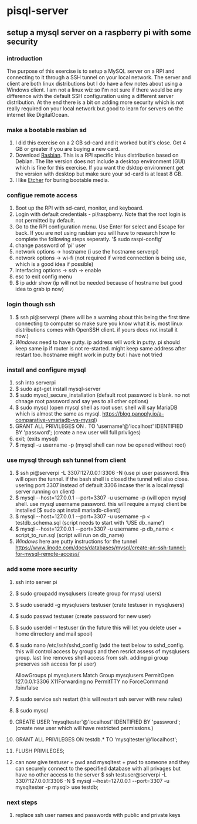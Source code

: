 # pisql-server
## setup a mysql server on a raspberry pi with some security

### introduction
The purpose of this exercise is to setup a MySQL server on a RPI and connecting to it through a SSH tunnel on your local network.  The server and client are both linux distributions but I do have a few notes about using a Windows client.  I am not a linux wiz so I'm not sure if there would be any difference with the default SSH configuration using a different server distribution.  At the end there is a bit on adding more security which is not really required on your local network but good to learn for servers on the internet like DigitalOcean.

### make a bootable rasbian sd
1. I did this exercise on a 2 GB sd-card and it worked but it's close.  Get 4 GB or greater if you are buying a new card.
1. Download [Rasbian](https://www.raspberrypi.org/downloads/raspbian/).  This is a RPI specific lnius distribution based on Debian.  The lite version does not include a desktop environment (GUI) which is fine for this exercise.  If you want the dsktop environment get the version with desktop but make sure your sd-card is at least 8 GB.
1. I like [Etcher](https://etcher.io/) for buring bootable media.

### configue remote access
1. Boot up the RPI with sd-card, monitor, and keyboard.
1. Login with default credentials - pi/raspberry.  Note that the root login is not permitted by default.
1. Go to the RPI configuration menu.  Use Enter for select and Escape for back.  If you are not using rasbian you will have to research how to complete the following steps seperatly.
   '$ sudo raspi-config'
1. change password of 'pi' user
1. network options -> hostname (i use the hostname serverpi)
1. network options -> wi-fi (not required if wired connection is being use, which is a good idea if possible)
1. interfacing options -> ssh -> enable
1. esc to exit config menu
1. $ ip addr show (ip will not be needed because of hostname but good idea to grab ip now)

### login though ssh
1. $ ssh pi@serverpi (there will be a warning about this being the first time connecting to computer so make sure you know what it is.  most linux distributions comes with OpenSSH client.  if yours does not install it now.)
1. *Windows* need to have putty.  ip address will work in putty.  pi should keep same ip if router is not re-started.  might keep same address after restart too.  hostname might work in putty but i have not tried

### install and configure mysql 
1. ssh into serverpi
1. $ sudo apt-get install mysql-server
1. $ sudo mysql_secure_installation (default root password is blank.  no not chnage root password and say yes to all other options)
1. $ sudo mysql (open mysql shell as root user.  shell will say MariaDB which is almost the same as mysql.  https://blog.panoply.io/a-comparative-vmariadb-vs-mysql)
1. GRANT ALL PRIVILEGES ON *.* TO 'username'@'localhost' IDENTIFIED BY 'password'; (create a new user will full privliges)
1. exit; (exits mysql)
1. $ mysql -u username -p (mysql shell can now be opened without root)

### use mysql through ssh tunnel from client
1. $ ssh pi@serverpi -L 3307:127.0.0.1:3306 -N (use pi user password.  this will open the tunnel.  if the bash shell is closed the tunnel will also close.  usering port 3307 instead of default 3306 incase ther is a local mysql server running on client)
1. $ mysql --host=127.0.0.1 --port=3307 -u username -p (will open mysql shell.  use mysql username password.  this will require a mysql client be installed [$ sudo apt install mariadb-client])
1. $ mysql --host=127.0.0.1 --port=3307 -u username -p < testdb_schema.sql (script needs to start with 'USE db_name')
1. $ mysql --host=127.0.0.1 --port=3307 -u username -p db_name < script_to_run.sql (script will run on db_name)
1. *Windows* here are putty instructions for the tunnel https://www.linode.com/docs/databases/mysql/create-an-ssh-tunnel-for-mysql-remote-access/

### add some more security
1. ssh into server pi
1. $ sudo groupadd mysqlusers (create group for mysql users)
1. $ sudo useradd -g mysqlusers testuser (crate testuser in mysqlusers)
1. $ sudo passwd testuser (create password for new user)
1. $ sudo userdel -r testuser (in the future this will let you delete user + home dirrectory and mail spool)
1. $ sudo nano /etc/ssh/sshd_config (add the text below to sshd_config.  this will control access by groups and then resrict assess of mysqlusers group.  last line removes shell access from ssh.  adding pi group preserves ssh access for pi user)
	
	AllowGroups pi mysqlusers
	Match Group mysqlusers
	        PermitOpen 127.0.0.1:3306
	        X11Forwarding no
	        PermitTTY no
	        ForceCommand /bin/false

1. $ sudo service ssh restart (this will restart ssh server with new rules)
1. $ sudo mysql
1. CREATE USER 'mysqltester'@'localhost' IDENTIFIED BY 'password'; (create new user which will have restricted permissions.)
1. GRANT ALL PRIVILEGES ON testdb.* TO 'mysqltester'@'localhost';
1. FLUSH PRIVILEGES;
1. can now give testuser + pwd and mysqltest + pwd to someone and they can securely connect to the specified database with all privages but have no other access to the server
    	$ ssh testuser@serverpi -L 3307:127.0.0.1:3306 -N
    	$ mysql --host=127.0.0.1 --port=3307 -u mysqltester -p
    	mysql> use testdb;

### next steps
1. replace ssh user names and passwords with public and private keys
